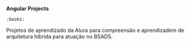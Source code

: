 **Angular** **Projects**

 `:books:`

Projetos de aprendizado da Alura para compreensão e aprendizadem de arquitetura híbrida para atuação no BSAD5.

